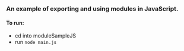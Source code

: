 <!-- This is an example Readme.md file. It is most commonly included in a repository as the main documentation for the repository.  Press Command Shift + v to view this file in preview mode -->

### An example of exporting and using modules in JavaScript.

#### To run:

* cd into moduleSampleJS
* run <code>node main.js</code>
